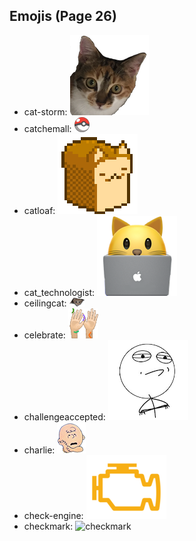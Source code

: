 
## Emojis (Page 26)

* cat-storm: ![cat-storm](output/cat-storm.png)
* catchemall: ![catchemall](output/catchemall.png)
* catloaf: ![catloaf](output/catloaf.gif)
* cat_technologist: ![cat_technologist](output/cat_technologist.png)
* ceilingcat: ![ceilingcat](output/ceilingcat.png)
* celebrate: ![celebrate](output/celebrate.gif)
* challengeaccepted: ![challengeaccepted](output/challengeaccepted.png)
* charlie: ![charlie](output/charlie.png)
* check-engine: ![check-engine](output/check-engine.png)
* checkmark: ![checkmark](output/checkmark)
